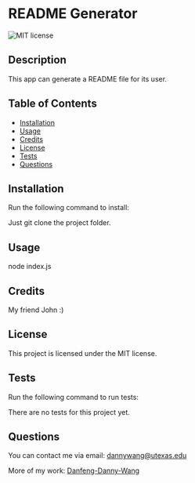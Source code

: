 # README Generator
![MIT license](https://img.shields.io/badge/License-MIT-yellow.svg)

## Description

This app can generate a README file for its user.

## Table of Contents

* [Installation](#installation)
* [Usage](#usage)
* [Credits](#credits)
* [License](#license)
* [Tests](#tests)
* [Questions](#questions)

## Installation

Run the following command to install:

Just git clone the project folder.

## Usage

node index.js

## Credits

My friend John :)

## License

This project is licensed under the MIT license.

## Tests

Run the following command to run tests:

There are no tests for this project yet.

## Questions

You can contact me via email: dannywang@utexas.edu

More of my work: [Danfeng-Danny-Wang](https://github.com/Danfeng-Danny-Wang/)

